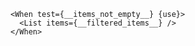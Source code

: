 
```svelte mode="static" label="structure"
<When test={__items_not_empty__} {use}>
  <List items={__filtered_items__} />
</When>
```
